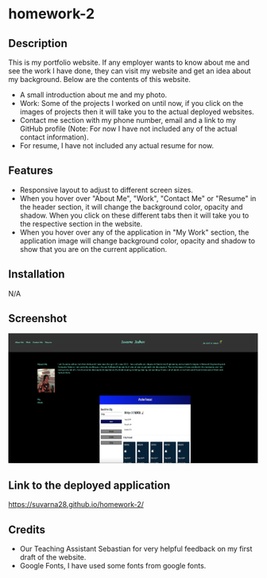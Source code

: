 # homework-2

## Description 

This is my portfolio website. If any employer wants to know about me and see the work I have done, they can visit my website and get an idea about my background. Below are the contents of this website.

* A small introduction about me and my photo.
* Work: Some of the projects I worked on until now, if  you click on the images of projects then it will take you to the actual deployed websites.
* Contact me section with my phone number, email and a link to my GitHub profile (Note: For now I have not included any of the actual contact information).
* For resume, I have not included any actual resume for now.

## Features

* Responsive layout to adjust to different screen sizes.
* When you hover over "About Me", "Work", "Contact Me" or "Resume" in the header section, it will change the background color, opacity and shadow. When you click on these different tabs then it will take you to the respective section in the website. 
* When you hover over any of the application in "My Work" section, the application image will change background color, opacity and shadow to show that you are on the current application.

## Installation

N/A

## Screenshot

![Main Webpage](./screenshot/screenshot.png)

## Link to the deployed application

https://suvarna28.github.io/homework-2/

## Credits

* Our Teaching Assistant Sebastian for very helpful feedback on my first draft of the website.
* Google Fonts, I have used some fonts from google fonts.
